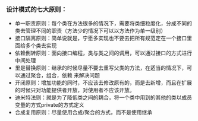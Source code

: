 ### 设计模式的七大原则：
- 单一职责原则：每个类在方法很多的情况下，需要将类细粒度化，分成不同的类去管理不同的职责（方法少的情况下可以以方法作为单一级别）
- 接口隔离原则：简单说就是，宁愿多实现也不要去把所有规范定在一个接口里面给多个类去实现
- 依赖倒转原则：面向接口编程，类与类之间的调用，可以通过接口的方式进行中间处理
- 里是替换原则：继承的时候尽量不要去重写父类的方法，在适当的情况下，可以通过聚合，组合，依赖 来解决问题
- 开闭原则：增加功能的同时，不应该去修改原有的，而是去新增，而且在扩展的时候只对功能提供者开放，对使用者不应该开放。
- 迪米特法则：就是为了降低类之间的耦合，将一个类中用到的其他的类以成员变量的方式private的方式定义
- 合成复用原则：尽量使用合成/聚合的方式，而不是使用继承

